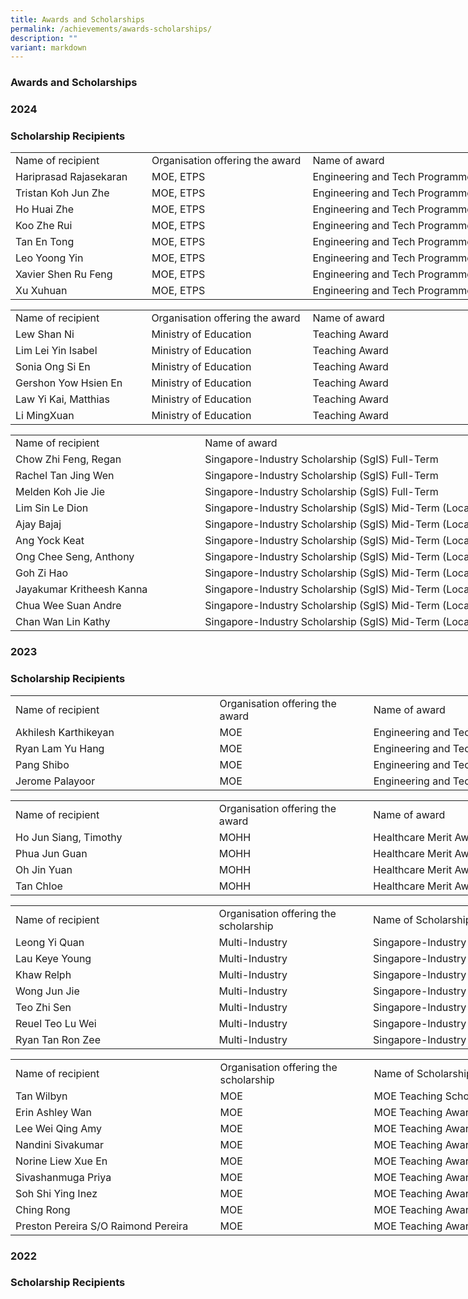 ```yaml
---
title: Awards and Scholarships
permalink: /achievements/awards-scholarships/
description: ""
variant: markdown
---
```

### Awards and Scholarships

### **2024**  

### **Scholarship Recipients**

  

<table style="border-collapse:
 collapse;width:641pt" width="854" cellspacing="0" cellpadding="0" border="0"><colgroup><col style="mso-width-source:userset;mso-width-alt:7753;width:159pt" width="212"> <col style="mso-width-source:userset;mso-width-alt:9289;width:191pt" width="254"> <col style="mso-width-source:userset;mso-width-alt:14189;width:291pt" width="388"></colgroup><tbody><tr style="height:15.0pt" height="20"><td style="height:15.0pt;width:159pt" width="212" class="xl65" height="20">Name of recipient</td><td style="width:191pt" width="254" class="xl65">Organisation offering the award</td><td style="width:291pt" width="388" class="xl65">Name of award<span style="mso-spacerun:yes">&nbsp;</span></td></tr><tr style="height:15.0pt" height="20"><td style="height:15.0pt;width:159pt" width="212" class="xl66" height="20">Hariprasad Rajasekaran</td><td style="width:191pt" width="254" class="xl66">MOE, ETPS</td><td style="width:291pt" width="388" class="xl67">Engineering and Tech Programme Scholarship</td></tr><tr style="height:15.0pt" height="20"><td style="height:15.0pt;width:159pt" width="212" class="xl66" height="20">Tristan Koh Jun Zhe</td><td style="width:191pt" width="254" class="xl66">MOE, ETPS</td><td style="width:291pt" width="388" class="xl67">Engineering and Tech Programme Scholarship</td></tr><tr style="height:15.0pt" height="20"><td style="height:15.0pt;width:159pt" width="212" class="xl66" height="20">Ho Huai Zhe</td><td style="width:191pt" width="254" class="xl66">MOE, ETPS</td><td style="width:291pt" width="388" class="xl67">Engineering and Tech Programme Scholarship</td></tr><tr style="height:15.0pt" height="20"><td style="height:15.0pt;width:159pt" width="212" class="xl66" height="20">Koo Zhe Rui</td><td style="width:191pt" width="254" class="xl66">MOE, ETPS</td><td style="width:291pt" width="388" class="xl67">Engineering and Tech Programme Scholarship</td></tr><tr style="height:15.0pt" height="20"><td style="height:15.0pt;width:159pt" width="212" class="xl66" height="20">Tan En Tong</td><td style="width:191pt" width="254" class="xl66">MOE, ETPS</td><td style="width:291pt" width="388" class="xl67">Engineering and Tech Programme Scholarship</td></tr><tr style="height:15.0pt" height="20"><td style="height:15.0pt;width:159pt" width="212" class="xl66" height="20">Leo Yoong Yin</td><td style="width:191pt" width="254" class="xl66">MOE, ETPS</td><td style="width:291pt" width="388" class="xl67">Engineering and Tech Programme Scholarship</td></tr><tr style="height:15.0pt" height="20"><td style="height:15.0pt;width:159pt" width="212" class="xl66" height="20">Xavier Shen Ru Feng</td><td style="width:191pt" width="254" class="xl66">MOE, ETPS</td><td style="width:291pt" width="388" class="xl67">Engineering and Tech Programme Scholarship</td></tr><tr style="height:15.0pt" height="20"><td style="height:15.0pt;width:159pt" width="212" class="xl66" height="20">Xu Xuhuan</td><td style="width:191pt" width="254" class="xl66">MOE, ETPS</td><td style="width:291pt" width="388" class="xl67">Engineering and Tech Programme Scholarship</td></tr></tbody></table>
 
 
   

<table style="border-collapse:
 collapse;width:641pt" width="854" cellspacing="0" cellpadding="0" border="0"><colgroup><col style="mso-width-source:userset;mso-width-alt:7753;width:159pt" width="212"> <col style="mso-width-source:userset;mso-width-alt:9289;width:191pt" width="254"> <col style="mso-width-source:userset;mso-width-alt:14189;width:291pt" width="388"></colgroup><tbody><tr style="height:15.0pt" height="20"><td style="height:15.0pt;width:159pt" width="212" class="xl65" height="20">Name of recipient</td><td style="width:191pt" width="254" class="xl65">Organisation offering the award</td><td style="width:291pt" width="388" class="xl65">Name of award<span style="mso-spacerun:yes">&nbsp;</span></td></tr><tr style="height:15.0pt" height="20"><td style="height:15.0pt;width:159pt" width="212" class="xl66" height="20">Lew Shan Ni</td><td style="width:191pt" width="254" class="xl66">Ministry of Education</td><td style="width:291pt" width="388" class="xl66">Teaching Award</td></tr><tr style="height:15.0pt" height="20"><td style="height:15.0pt;width:159pt" width="212" class="xl66" height="20">Lim Lei Yin Isabel</td><td style="width:191pt" width="254" class="xl66">Ministry of Education</td><td style="width:291pt" width="388" class="xl66">Teaching Award</td></tr><tr style="height:15.0pt" height="20"><td style="height:15.0pt;width:159pt" width="212" class="xl66" height="20">Sonia Ong Si En</td><td style="width:191pt" width="254" class="xl66">Ministry of Education</td><td style="width:291pt" width="388" class="xl66">Teaching Award</td></tr><tr style="height:15.0pt" height="20"><td style="height:15.0pt;width:159pt" width="212" class="xl66" height="20">Gershon Yow Hsien En</td><td style="width:191pt" width="254" class="xl66">Ministry of Education</td><td style="width:291pt" width="388" class="xl66">Teaching Award</td></tr><tr style="height:15.0pt" height="20"><td style="height:15.0pt;width:159pt" width="212" class="xl66" height="20">Law Yi Kai, Matthias</td><td style="width:191pt" width="254" class="xl66">Ministry of Education</td><td style="width:291pt" width="388" class="xl66">Teaching Award</td></tr><tr style="height:15.0pt" height="20"><td style="height:15.0pt;width:159pt" width="212" class="xl66" height="20">Li MingXuan</td><td style="width:191pt" width="254" class="xl66">Ministry of Education</td><td style="width:291pt" width="388" class="xl66">Teaching Award</td></tr></tbody></table>
 
 
 
   

<table style="border-collapse:
 collapse;width:586pt" width="781" cellspacing="0" cellpadding="0" border="0"><colgroup><col style="mso-width-source:userset;mso-width-alt:10898;width:224pt" width="298"> <col style="mso-width-source:userset;mso-width-alt:17664;width:362pt" width="483"></colgroup><tbody><tr style="height:15.0pt" height="20"><td style="height:15.0pt;width:224pt" width="298" class="xl65" height="20">Name of recipient</td><td style="width:362pt" width="483" class="xl65">Name of award<span style="mso-spacerun:yes">&nbsp;</span></td></tr><tr style="height:15.0pt" height="20"><td style="height:15.0pt;width:224pt" width="298" class="xl66" height="20">Chow Zhi Feng, Regan</td><td style="width:362pt" width="483" class="xl66">Singapore-Industry Scholarship (SgIS) Full-Term</td></tr><tr style="height:15.0pt" height="20"><td style="height:15.0pt;width:224pt" width="298" class="xl66" height="20">Rachel Tan Jing Wen</td><td style="width:362pt" width="483" class="xl66">Singapore-Industry Scholarship (SgIS) Full-Term</td></tr><tr style="height:15.0pt" height="20"><td style="height:15.0pt;width:224pt" width="298" class="xl66" height="20">Melden Koh Jie Jie</td><td style="width:362pt" width="483" class="xl66">Singapore-Industry Scholarship (SgIS) Full-Term</td></tr><tr style="height:15.0pt" height="20"><td style="height:15.0pt;width:224pt" width="298" class="xl66" height="20">Lim Sin Le Dion</td><td style="width:362pt" width="483" class="xl66">Singapore-Industry Scholarship (SgIS) Mid-Term (Local)</td></tr><tr style="height:15.0pt" height="20"><td style="height:15.0pt;width:224pt" width="298" class="xl66" height="20">Ajay Bajaj</td><td style="width:362pt" width="483" class="xl66">Singapore-Industry Scholarship (SgIS) Mid-Term (Local)</td></tr><tr style="height:15.0pt" height="20"><td style="height:15.0pt;width:224pt" width="298" class="xl66" height="20">Ang Yock Keat</td><td style="width:362pt" width="483" class="xl66">Singapore-Industry Scholarship (SgIS) Mid-Term (Local)</td></tr><tr style="height:15.0pt" height="20"><td style="height:15.0pt;width:224pt" width="298" class="xl66" height="20">Ong Chee Seng, Anthony</td><td style="width:362pt" width="483" class="xl66">Singapore-Industry Scholarship (SgIS) Mid-Term (Local)</td></tr><tr style="height:15.0pt" height="20"><td style="height:15.0pt;width:224pt" width="298" class="xl66" height="20">Goh Zi Hao</td><td style="width:362pt" width="483" class="xl66">Singapore-Industry Scholarship (SgIS) Mid-Term (Local)</td></tr><tr style="height:15.0pt" height="20"><td style="height:15.0pt;width:224pt" width="298" class="xl66" height="20">Jayakumar Kritheesh Kanna</td><td style="width:362pt" width="483" class="xl66">Singapore-Industry Scholarship (SgIS) Mid-Term (Local)</td></tr><tr style="height:15.0pt" height="20"><td style="height:15.0pt;width:224pt" width="298" class="xl66" height="20">Chua Wee Suan Andre</td><td style="width:362pt" width="483" class="xl66">Singapore-Industry Scholarship (SgIS) Mid-Term (Local)</td></tr><tr style="height:15.0pt" height="20"><td style="height:15.0pt;width:224pt" width="298" class="xl66" height="20">Chan Wan Lin Kathy</td><td style="width:362pt" width="483" class="xl66">Singapore-Industry Scholarship (SgIS) Mid-Term (Local)</td></tr></tbody></table>
 
 ### **2023**  

### **Scholarship Recipients**

  

<table style="border-collapse:
 collapse;width:736pt" width="980" cellspacing="0" cellpadding="0" border="0"><colgroup><col style="mso-width-source:userset;mso-width-alt:11922;width:245pt" width="326"> <col style="mso-width-source:userset;mso-width-alt:8777;width:180pt" width="240"> <col style="mso-width-source:userset;mso-width-alt:15140;width:311pt" width="414"></colgroup><tbody><tr style="height:15.75pt" height="21"><td style="height:15.75pt;width:245pt" width="326" class="xl65" height="21"><span style="box-sizing: inherit;font-style:inherit">Name of recipient</span></td><td style="width:180pt" width="240" class="xl65"><span style="box-sizing: inherit;
  font-style:inherit">Organisation offering the award</span></td><td style="width:311pt" width="414" class="xl65"><div style="box-sizing: inherit;font-variant-ligatures: normal;font-variant-caps: normal;
  orphans: 2;text-align:start;widows: 2;-webkit-text-stroke-width: 0px;
  text-decoration-thickness: initial;text-decoration-style: initial;text-decoration-color: initial"><span style="box-sizing: inherit;font-style:inherit">Name of award</span></div></td></tr><tr style="height:16.5pt" height="22"><td style="height:16.5pt;width:245pt;
  box-sizing: inherit;border-image: initial" width="326" class="xl66" height="22"><span style="box-sizing: inherit;
  font-style:inherit;font-weight:inherit">Akhilesh Karthikeyan</span></td><td style="width:180pt;box-sizing: inherit;border-image: initial" width="240" class="xl66"><span style="box-sizing: inherit;font-style:inherit;font-weight:inherit">MOE</span></td><td style="width:311pt" width="414" class="xl66"><span style="box-sizing: inherit;
  font-style:inherit;font-weight:inherit">Engineering and Tech Programme Scholarship</span></td></tr><tr style="height:15.75pt" height="21"><td style="height:15.75pt;width:245pt;
  box-sizing: inherit;border-image: initial" width="326" class="xl66" height="21"><span style="box-sizing: inherit;
  font-style:inherit;font-weight:inherit">Ryan Lam Yu Hang</span></td><td style="width:180pt;box-sizing: inherit;border-image: initial" width="240" class="xl66"><span style="box-sizing: inherit;font-style:inherit;font-weight:inherit">MOE</span></td><td style="width:311pt" width="414" class="xl66"><span style="box-sizing: inherit;
  font-style:inherit;font-weight:inherit">Engineering and Tech Programme Scholarship</span></td></tr><tr style="height:15.75pt" height="21"><td style="height:15.75pt;width:245pt;
  box-sizing: inherit;border-image: initial" width="326" class="xl66" height="21"><span style="box-sizing: inherit;
  font-style:inherit;font-weight:inherit">Pang Shibo</span></td><td style="width:180pt;box-sizing: inherit;border-image: initial" width="240" class="xl66"><span style="box-sizing: inherit;font-style:inherit;font-weight:inherit">MOE</span></td><td style="width:311pt" width="414" class="xl66"><span style="box-sizing: inherit;
  font-style:inherit;font-weight:inherit">Engineering and Tech Programme Scholarship</span></td></tr><tr style="height:15.0pt" height="20"><td style="height:15.0pt;width:245pt;
  box-sizing: inherit" width="326" class="xl67" height="20"><span style="box-sizing: inherit;font-style:inherit;
  font-weight:inherit">Jerome Palayoor</span></td><td style="width:180pt;box-sizing: inherit" width="240" class="xl67"><span style="box-sizing: inherit;font-style:inherit;font-weight:inherit">MOE</span></td><td style="width:311pt" width="414" class="xl67"><span style="box-sizing: inherit;
  font-style:inherit;font-weight:inherit">Engineering and Tech Programme Scholarship</span></td></tr></tbody></table>
	
	
	  
<table style="border-collapse:
 collapse;width:736pt" width="980" cellspacing="0" cellpadding="0" border="0"><colgroup><col style="mso-width-source:userset;mso-width-alt:11922;width:245pt" width="326"> <col style="mso-width-source:userset;mso-width-alt:8777;width:180pt" width="240"> <col style="mso-width-source:userset;mso-width-alt:15140;width:311pt" width="414"></colgroup><tbody><tr style="height:15.75pt" height="21"><td style="height:15.75pt;width:245pt" width="326" class="xl65" height="21"><span style="box-sizing: inherit;font-style:inherit">Name of recipient</span></td><td style="width:180pt" width="240" class="xl65"><span style="box-sizing: inherit;
  font-style:inherit">Organisation offering the award</span></td><td style="width:311pt" width="414" class="xl65"><div style="box-sizing: inherit;font-variant-ligatures: normal;font-variant-caps: normal;
  orphans: 2;text-align:start;widows: 2;-webkit-text-stroke-width: 0px;
  text-decoration-thickness: initial;text-decoration-style: initial;text-decoration-color: initial"><span style="box-sizing: inherit;font-style:inherit">Name of award</span></div></td></tr><tr style="height:16.5pt" height="22"><td style="height:16.5pt;width:245pt;
  box-sizing: inherit;border-image: initial" width="326" class="xl66" height="22"><span style="box-sizing: inherit;
  font-style:inherit;font-weight:inherit">Ho Jun Siang, Timothy</span></td><td style="width:180pt;box-sizing: inherit;border-image: initial" width="240" class="xl66"><span style="box-sizing: inherit;font-style:inherit;font-weight:inherit">MOHH</span></td><td style="width:311pt" width="414" class="xl66"><span style="box-sizing: inherit;
  font-style:inherit;font-weight:inherit">Healthcare Merit Award (Full-Term)</span></td></tr><tr style="height:15.75pt" height="21"><td style="height:15.75pt;width:245pt;
  box-sizing: inherit;border-image: initial" width="326" class="xl66" height="21"><span style="box-sizing: inherit;
  font-style:inherit;font-weight:inherit">Phua Jun Guan</span></td><td style="width:180pt;box-sizing: inherit;border-image: initial" width="240" class="xl66"><span style="box-sizing: inherit;font-style:inherit;font-weight:inherit">MOHH</span></td><td style="width:311pt" width="414" class="xl66"><span style="box-sizing: inherit;
  font-style:inherit;font-weight:inherit">Healthcare Merit Award (Mid-Term)</span></td></tr><tr style="height:15.75pt" height="21"><td style="height:15.75pt;width:245pt;
  box-sizing: inherit;border-image: initial" width="326" class="xl66" height="21"><span style="box-sizing: inherit;
  font-style:inherit;font-weight:inherit">Oh Jin Yuan</span></td><td style="width:180pt;box-sizing: inherit;border-image: initial" width="240" class="xl66"><span style="box-sizing: inherit;font-style:inherit;font-weight:inherit">MOHH</span></td><td style="width:311pt" width="414" class="xl66"><span style="box-sizing: inherit;
  font-style:inherit;font-weight:inherit">Healthcare Merit Award (Mid-Term)</span></td></tr><tr style="height:15.0pt" height="20"><td style="height:15.0pt;width:245pt;
  box-sizing: inherit" width="326" class="xl67" height="20"><span style="box-sizing: inherit;font-style:inherit;
  font-weight:inherit">Tan Chloe</span></td><td style="width:180pt;box-sizing: inherit" width="240" class="xl67"><span style="box-sizing: inherit;font-style:inherit;font-weight:inherit">MOHH</span></td><td style="width:311pt" width="414" class="xl67"><span style="box-sizing: inherit;
  font-style:inherit;font-weight:inherit">Healthcare Merit Award (Mid-Term)</span></td></tr></tbody></table>
	
	
	


<table style="border-collapse:
 collapse;width:736pt" width="980" cellspacing="0" cellpadding="0" border="0"><colgroup><col style="mso-width-source:userset;mso-width-alt:11922;width:245pt" width="326"> <col style="mso-width-source:userset;mso-width-alt:8777;width:180pt" width="240"> <col style="mso-width-source:userset;mso-width-alt:15140;width:311pt" width="414"></colgroup><tbody><tr style="height:30.75pt" height="41"><td style="height:30.75pt;width:245pt" width="326" class="xl65" height="41"><span style="box-sizing: inherit;font-style:inherit">Name of recipient</span></td><td style="width:180pt" width="240" class="xl65"><span style="box-sizing: inherit;
  font-style:inherit">Organisation offering the scholarship</span></td><td style="width:311pt" width="414" class="xl65"><div style="box-sizing: inherit;font-variant-ligatures: normal;font-variant-caps: normal;
  orphans: 2;text-align:start;widows: 2;-webkit-text-stroke-width: 0px;
  text-decoration-thickness: initial;text-decoration-style: initial;text-decoration-color: initial"><span style="box-sizing: inherit;font-style:inherit">Name of Scholarship</span></div></td></tr><tr style="height:16.5pt" height="22"><td style="height:16.5pt;width:245pt;
  box-sizing: inherit;border-image: initial" width="326" class="xl66" height="22"><span style="box-sizing: inherit;
  font-style:inherit;font-weight:inherit">Leong Yi Quan</span></td><td style="width:180pt;box-sizing: inherit;border-image: initial" width="240" class="xl66"><span style="box-sizing: inherit;font-style:inherit;font-weight:inherit">Multi-Industry</span></td><td style="width:311pt" width="414" class="xl66"><span style="box-sizing: inherit;
  font-style:inherit;font-weight:inherit">Singapore-Industry Scholarship (SgIS) Full-Term</span></td></tr><tr style="height:15.75pt" height="21"><td style="height:15.75pt;width:245pt;
  box-sizing: inherit;border-image: initial" width="326" class="xl66" height="21"><span style="box-sizing: inherit;
  font-style:inherit;font-weight:inherit">Lau Keye Young</span></td><td style="width:180pt;box-sizing: inherit;border-image: initial" width="240" class="xl66"><span style="box-sizing: inherit;font-style:inherit;font-weight:inherit">Multi-Industry</span></td><td style="width:311pt" width="414" class="xl66"><span style="box-sizing: inherit;
  font-style:inherit;font-weight:inherit">Singapore-Industry Scholarship (SgIS) Mid-Term</span></td></tr><tr style="height:15.75pt" height="21"><td style="height:15.75pt;width:245pt;
  box-sizing: inherit;border-image: initial" width="326" class="xl66" height="21"><span style="box-sizing: inherit;
  font-style:inherit;font-weight:inherit">Khaw Relph</span></td><td style="width:180pt;box-sizing: inherit;border-image: initial" width="240" class="xl66"><span style="box-sizing: inherit;font-style:inherit;font-weight:inherit">Multi-Industry</span></td><td style="width:311pt" width="414" class="xl66"><span style="box-sizing: inherit;
  font-style:inherit;font-weight:inherit">Singapore-Industry Scholarship (SgIS) Mid-Term</span></td></tr><tr style="height:15.75pt" height="21"><td style="height:15.75pt;width:245pt;
  box-sizing: inherit;border-image: initial" width="326" class="xl66" height="21"><span style="box-sizing: inherit;
  font-style:inherit;font-weight:inherit">Wong Jun Jie</span></td><td style="width:180pt;box-sizing: inherit;border-image: initial" width="240" class="xl66"><span style="box-sizing: inherit;font-style:inherit;font-weight:inherit">Multi-Industry</span></td><td style="width:311pt" width="414" class="xl66"><span style="box-sizing: inherit;
  font-style:inherit;font-weight:inherit">Singapore-Industry Scholarship (SgIS) Mid-Term</span></td></tr><tr style="height:15.75pt" height="21"><td style="height:15.75pt;width:245pt;
  box-sizing: inherit;border-image: initial" width="326" class="xl66" height="21"><span style="box-sizing: inherit;
  font-style:inherit;font-weight:inherit">Teo Zhi Sen</span></td><td style="width:180pt;box-sizing: inherit;border-image: initial" width="240" class="xl66"><span style="box-sizing: inherit;font-style:inherit;font-weight:inherit">Multi-Industry</span></td><td style="width:311pt" width="414" class="xl66"><span style="box-sizing: inherit;
  font-style:inherit;font-weight:inherit">Singapore-Industry Scholarship (SgIS) Mid-Term</span></td></tr><tr style="height:15.75pt" height="21"><td style="height:15.75pt;width:245pt;
  box-sizing: inherit;border-image: initial" width="326" class="xl66" height="21"><span style="box-sizing: inherit;
  font-style:inherit;font-weight:inherit">Reuel Teo Lu Wei</span></td><td style="width:180pt;box-sizing: inherit;border-image: initial" width="240" class="xl66"><span style="box-sizing: inherit;font-style:inherit;font-weight:inherit">Multi-Industry</span></td><td style="width:311pt" width="414" class="xl66"><span style="box-sizing: inherit;
  font-style:inherit;font-weight:inherit">Singapore-Industry Scholarship (SgIS) Mid-Term</span></td></tr><tr style="height:15.0pt" height="20"><td style="height:15.0pt;width:245pt;
  box-sizing: inherit" width="326" class="xl67" height="20"><span style="box-sizing: inherit;font-style:inherit;
  font-weight:inherit">Ryan Tan Ron Zee</span></td><td style="width:180pt;box-sizing: inherit" width="240" class="xl67"><span style="box-sizing: inherit;font-style:inherit;font-weight:inherit">Multi-Industry</span></td><td style="width:311pt" width="414" class="xl67"><span style="box-sizing: inherit;
  font-style:inherit;font-weight:inherit">Singapore-Industry Scholarship (SgIS) Mid-Term</span></td></tr></tbody></table>
	
	
	

<table style="border-collapse:
 collapse;width:736pt" width="980" cellspacing="0" cellpadding="0" border="0"><colgroup><col style="mso-width-source:userset;mso-width-alt:11922;width:245pt" width="326"> <col style="mso-width-source:userset;mso-width-alt:8777;width:180pt" width="240"> <col style="mso-width-source:userset;mso-width-alt:15140;width:311pt" width="414"></colgroup><tbody><tr style="height:30.75pt" height="41"><td style="height:30.75pt;width:245pt" width="326" class="xl65" height="41"><span style="box-sizing: inherit;font-style:inherit">Name of recipient</span></td><td style="width:180pt" width="240" class="xl65"><span style="box-sizing: inherit;
  font-style:inherit">Organisation offering the scholarship</span></td><td style="width:311pt" width="414" class="xl65"><div style="box-sizing: inherit;font-variant-ligatures: normal;font-variant-caps: normal;
  orphans: 2;text-align:start;widows: 2;-webkit-text-stroke-width: 0px;
  text-decoration-thickness: initial;text-decoration-style: initial;text-decoration-color: initial"><span style="box-sizing: inherit;font-style:inherit">Name of Scholarship</span></div></td></tr><tr style="height:16.5pt" height="22"><td style="height:16.5pt;width:245pt;
  box-sizing: inherit;border-image: initial" width="326" class="xl66" height="22"><span style="box-sizing: inherit;
  font-style:inherit;font-weight:inherit">Tan Wilbyn</span></td><td style="width:180pt;box-sizing: inherit;border-image: initial" width="240" class="xl66"><span style="box-sizing: inherit;font-style:inherit;font-weight:inherit">MOE</span></td><td style="width:311pt" width="414" class="xl66"><span style="box-sizing: inherit;
  font-style:inherit;font-weight:inherit">MOE Teaching Scholarship (Local)</span></td></tr><tr style="height:15.75pt" height="21"><td style="height:15.75pt;width:245pt;
  box-sizing: inherit;border-image: initial" width="326" class="xl66" height="21"><span style="box-sizing: inherit;
  font-style:inherit;font-weight:inherit">Erin Ashley Wan</span></td><td style="width:180pt;box-sizing: inherit;border-image: initial" width="240" class="xl66"><span style="box-sizing: inherit;font-style:inherit;font-weight:inherit">MOE</span></td><td style="width:311pt" width="414" class="xl66"><span style="box-sizing: inherit;
  font-style:inherit;font-weight:inherit">MOE Teaching Award</span></td></tr><tr style="height:15.75pt" height="21"><td style="height:15.75pt;width:245pt;
  box-sizing: inherit;border-image: initial" width="326" class="xl66" height="21"><span style="box-sizing: inherit;
  font-style:inherit;font-weight:inherit">Lee Wei Qing Amy</span></td><td style="width:180pt;box-sizing: inherit;border-image: initial" width="240" class="xl66"><span style="box-sizing: inherit;font-style:inherit;font-weight:inherit">MOE</span></td><td style="width:311pt" width="414" class="xl66"><span style="box-sizing: inherit;
  font-style:inherit;font-weight:inherit">MOE Teaching Award</span></td></tr><tr style="height:15.75pt" height="21"><td style="height:15.75pt;width:245pt;
  box-sizing: inherit;border-image: initial" width="326" class="xl66" height="21"><span style="box-sizing: inherit;
  font-style:inherit;font-weight:inherit">Nandini Sivakumar</span></td><td style="width:180pt;box-sizing: inherit;border-image: initial" width="240" class="xl66"><span style="box-sizing: inherit;font-style:inherit;font-weight:inherit">MOE</span></td><td style="width:311pt" width="414" class="xl66"><span style="box-sizing: inherit;
  font-style:inherit;font-weight:inherit">MOE Teaching Award</span></td></tr><tr style="height:15.75pt" height="21"><td style="height:15.75pt;width:245pt;
  box-sizing: inherit;border-image: initial" width="326" class="xl66" height="21"><span style="box-sizing: inherit;
  font-style:inherit;font-weight:inherit">Norine Liew Xue En</span></td><td style="width:180pt;box-sizing: inherit;border-image: initial" width="240" class="xl66"><span style="box-sizing: inherit;font-style:inherit;font-weight:inherit">MOE</span></td><td style="width:311pt" width="414" class="xl66"><span style="box-sizing: inherit;
  font-style:inherit;font-weight:inherit">MOE Teaching Award</span></td></tr><tr style="height:15.75pt" height="21"><td style="height:15.75pt;width:245pt;
  box-sizing: inherit;border-image: initial" width="326" class="xl66" height="21"><span style="box-sizing: inherit;
  font-style:inherit;font-weight:inherit">Sivashanmuga Priya</span></td><td style="width:180pt;box-sizing: inherit;border-image: initial" width="240" class="xl66"><span style="box-sizing: inherit;font-style:inherit;font-weight:inherit">MOE</span></td><td style="width:311pt" width="414" class="xl66"><span style="box-sizing: inherit;
  font-style:inherit;font-weight:inherit">MOE Teaching Award</span></td></tr><tr style="height:15.75pt" height="21"><td style="height:15.75pt;width:245pt;
  box-sizing: inherit;border-image: initial" width="326" class="xl66" height="21"><span style="box-sizing: inherit;
  font-style:inherit;font-weight:inherit">Soh Shi Ying Inez</span></td><td style="width:180pt;box-sizing: inherit;border-image: initial" width="240" class="xl66"><span style="box-sizing: inherit;font-style:inherit;font-weight:inherit">MOE</span></td><td style="width:311pt" width="414" class="xl66"><span style="box-sizing: inherit;
  font-style:inherit;font-weight:inherit">MOE Teaching Award</span></td></tr><tr style="height:15.75pt" height="21"><td style="height:15.75pt;width:245pt;
  box-sizing: inherit;border-image: initial" width="326" class="xl66" height="21"><span style="box-sizing: inherit;
  font-style:inherit;font-weight:inherit">Ching Rong</span></td><td style="width:180pt;box-sizing: inherit;border-image: initial" width="240" class="xl66"><span style="box-sizing: inherit;font-style:inherit;font-weight:inherit">MOE</span></td><td style="width:311pt" width="414" class="xl66"><span style="box-sizing: inherit;
  font-style:inherit;font-weight:inherit">MOE Teaching Award</span></td></tr><tr style="height:15.0pt" height="20"><td style="height:15.0pt;width:245pt;
  box-sizing: inherit" width="326" class="xl67" height="20"><span style="box-sizing: inherit;font-style:inherit;
  font-weight:inherit">Preston Pereira S/O Raimond Pereira</span></td><td style="width:180pt;box-sizing: inherit" width="240" class="xl67"><span style="box-sizing: inherit;font-style:inherit;font-weight:inherit">MOE</span></td><td style="width:311pt" width="414" class="xl67"><span style="box-sizing: inherit;
  font-style:inherit;font-weight:inherit">MOE Teaching Award</span></td></tr></tbody></table>
	
	
### **2022**  

### **Scholarship Recipients**
	
	
	